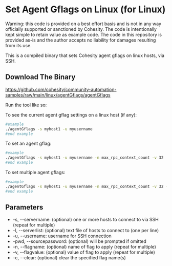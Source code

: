 # Set Agent Gflags on Linux (for Linux)

Warning: this code is provided on a best effort basis and is not in any way officially supported or sanctioned by Cohesity. The code is intentionally kept simple to retain value as example code. The code in this repository is provided as-is and the author accepts no liability for damages resulting from its use.

This is a compiled binary that sets Cohesity agent gflags on linux hosts, via SSH.

## Download The Binary

<https://github.com/cohesity/community-automation-samples/raw/main/linux/agentGflags/agentGflags>

Run the tool like so:

To see the current agent gflag settings on a linux host (if any):

```bash
#example
./agentGflags -s myhost1 -u myusername
#end example
```

To set an agent gflag:

```bash
#example
./agentGflags -s myhost1 -u myusername -n max_rpc_context_count -v 32
#end example
```

To set multiple agent gflags:

```bash
#example
./agentGflags -s myhost1 -u myusername -n max_rpc_context_count -v 32 -n grpc_server_cq_control_threads -v 2
#end example
```

## Parameters

* -s, --servername: (optional) one or more hosts to connect to via SSH (repeat for multiple)
* -l, --serverlist: (optional) text file of hosts to connect to (one per line)
* -u, --username: username for SSH connection
* -pwd, --sourcepassword: (optional) will be prompted if omitted
* -n, --flagname: (optional) name of flag to apply (repeat for multiple)
* -v, --flagvalue: (optional) value of flag to apply (repeat for multiple)
* -c, --clear: (optional) clear the specified flag name(s)
